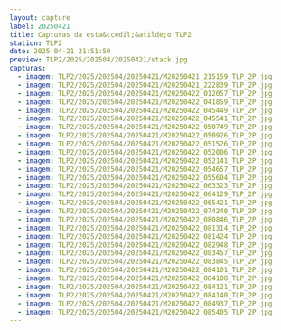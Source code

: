 ```yaml
---
layout: capture
label: 20250421
title: Capturas da esta&ccedil;&atilde;o TLP2
station: TLP2
date: 2025-04-21 21:51:59
preview: TLP2/2025/202504/20250421/stack.jpg
capturas:
  - imagem: TLP2/2025/202504/20250421/M20250421_215159_TLP_2P.jpg
  - imagem: TLP2/2025/202504/20250421/M20250421_222839_TLP_2P.jpg
  - imagem: TLP2/2025/202504/20250421/M20250422_012057_TLP_2P.jpg
  - imagem: TLP2/2025/202504/20250421/M20250422_041859_TLP_2P.jpg
  - imagem: TLP2/2025/202504/20250421/M20250422_045449_TLP_2P.jpg
  - imagem: TLP2/2025/202504/20250421/M20250422_045541_TLP_2P.jpg
  - imagem: TLP2/2025/202504/20250421/M20250422_050749_TLP_2P.jpg
  - imagem: TLP2/2025/202504/20250421/M20250422_050926_TLP_2P.jpg
  - imagem: TLP2/2025/202504/20250421/M20250422_051526_TLP_2P.jpg
  - imagem: TLP2/2025/202504/20250421/M20250422_052006_TLP_2P.jpg
  - imagem: TLP2/2025/202504/20250421/M20250422_052141_TLP_2P.jpg
  - imagem: TLP2/2025/202504/20250421/M20250422_054657_TLP_2P.jpg
  - imagem: TLP2/2025/202504/20250421/M20250422_055604_TLP_2P.jpg
  - imagem: TLP2/2025/202504/20250421/M20250422_063323_TLP_2P.jpg
  - imagem: TLP2/2025/202504/20250421/M20250422_064129_TLP_2P.jpg
  - imagem: TLP2/2025/202504/20250421/M20250422_065421_TLP_2P.jpg
  - imagem: TLP2/2025/202504/20250421/M20250422_074240_TLP_2P.jpg
  - imagem: TLP2/2025/202504/20250421/M20250422_080846_TLP_2P.jpg
  - imagem: TLP2/2025/202504/20250421/M20250422_081314_TLP_2P.jpg
  - imagem: TLP2/2025/202504/20250421/M20250422_081424_TLP_2P.jpg
  - imagem: TLP2/2025/202504/20250421/M20250422_082948_TLP_2P.jpg
  - imagem: TLP2/2025/202504/20250421/M20250422_083457_TLP_2P.jpg
  - imagem: TLP2/2025/202504/20250421/M20250422_083845_TLP_2P.jpg
  - imagem: TLP2/2025/202504/20250421/M20250422_084101_TLP_2P.jpg
  - imagem: TLP2/2025/202504/20250421/M20250422_084108_TLP_2P.jpg
  - imagem: TLP2/2025/202504/20250421/M20250422_084121_TLP_2P.jpg
  - imagem: TLP2/2025/202504/20250421/M20250422_084140_TLP_2P.jpg
  - imagem: TLP2/2025/202504/20250421/M20250422_084937_TLP_2P.jpg
  - imagem: TLP2/2025/202504/20250421/M20250422_085405_TLP_2P.jpg
---
```

